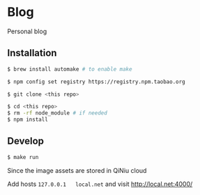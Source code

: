 # Blog

Personal blog

## Installation

```sh
$ brew install automake # to enable make
```

```sh
$ npm config set registry https://registry.npm.taobao.org
```

```sh
$ git clone <this repo>
```

```sh
$ cd <this repo>
$ rm -rf node_module # if needed
$ npm install
```

## Develop

```sh
$ make run
```

Since the image assets are stored in QiNiu cloud

Add hosts `127.0.0.1   local.net` and visit http://local.net:4000/
